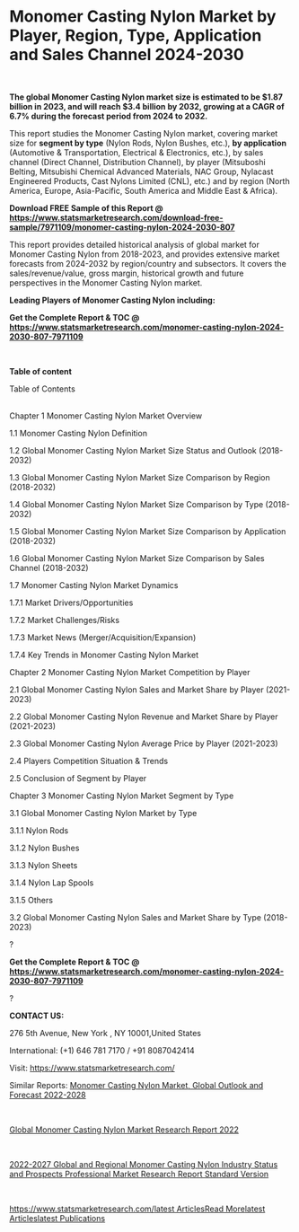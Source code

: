 <h1>Monomer Casting Nylon Market by Player, Region, Type, Application and Sales Channel 2024-2030</h1><br/><p><strong>The global Monomer Casting Nylon market size is estimated to be $1.87 billion in 2023, and will reach $3.4 billion by 2032, growing at a <strong>CAGR</strong> of 6.7% during the forecast period from 2024 to 2032.</strong></p>
 
 
 
 <p>This report studies the Monomer Casting Nylon market, covering market size for <strong>segment by type</strong> (Nylon Rods, Nylon Bushes, etc.), <strong>by application</strong> (Automotive & Transportation, Electrical & Electronics, etc.), by sales channel (Direct Channel, Distribution Channel), by player (Mitsuboshi Belting, Mitsubishi Chemical Advanced Materials, NAC Group, Nylacast Engineered Products, Cast Nylons Limited (CNL), etc.) and by region (North America, Europe, Asia-Pacific, South America and Middle East & Africa).</p>
 
 
 
 <p><strong>Download FREE Sample of this Report @ <a href="https://www.statsmarketresearch.com/download-free-sample/7971109/monomer-casting-nylon-2024-2030-807">https://www.statsmarketresearch.com/download-free-sample/7971109/monomer-casting-nylon-2024-2030-807</a></strong></p>
 
 
 
 <p>This report provides detailed historical analysis of global market for Monomer Casting Nylon from 2018-2023, and provides extensive market forecasts from 2024-2032 by region/country and subsectors. It covers the sales/revenue/value, gross margin, historical growth and future perspectives in the Monomer Casting Nylon market.</p>
 
 
 
 <p><strong>Leading Players of Monomer Casting Nylon including:</strong></p>
 
 
 
 <div><b>Get the Complete Report & TOC @ <a href="https://www.statsmarketresearch.com/monomer-casting-nylon-2024-2030-807-7971109">https://www.statsmarketresearch.com/monomer-casting-nylon-2024-2030-807-7971109</a></b></div>
 
 
 
 <p><br />
 
 <b>Table of content</b></p>
 
 
 
 <p>Table of Contents<br />
 
 <br />
 
 Chapter 1 Monomer Casting Nylon Market Overview<br />
 
 1.1 Monomer Casting Nylon Definition<br />
 
 1.2 Global Monomer Casting Nylon Market Size Status and Outlook (2018-2032)<br />
 
 1.3 Global Monomer Casting Nylon Market Size Comparison by Region (2018-2032)<br />
 
 1.4 Global Monomer Casting Nylon Market Size Comparison by Type (2018-2032)<br />
 
 1.5 Global Monomer Casting Nylon Market Size Comparison by Application (2018-2032)<br />
 
 1.6 Global Monomer Casting Nylon Market Size Comparison by Sales Channel (2018-2032)<br />
 
 1.7 Monomer Casting Nylon Market Dynamics<br />
 
 1.7.1 Market Drivers/Opportunities<br />
 
 1.7.2 Market Challenges/Risks<br />
 
 1.7.3 Market News (Merger/Acquisition/Expansion)<br />
 
 1.7.4 Key Trends in Monomer Casting Nylon Market<br />
 
 Chapter 2 Monomer Casting Nylon Market Competition by Player<br />
 
 2.1 Global Monomer Casting Nylon Sales and Market Share by Player (2021-2023)<br />
 
 2.2 Global Monomer Casting Nylon Revenue and Market Share by Player (2021-2023)<br />
 
 2.3 Global Monomer Casting Nylon Average Price by Player (2021-2023)<br />
 
 2.4 Players Competition Situation & Trends<br />
 
 2.5 Conclusion of Segment by Player<br />
 
 Chapter 3 Monomer Casting Nylon Market Segment by Type<br />
 
 3.1 Global Monomer Casting Nylon Market by Type<br />
 
 3.1.1 Nylon Rods<br />
 
 3.1.2 Nylon Bushes<br />
 
 3.1.3 Nylon Sheets<br />
 
 3.1.4 Nylon Lap Spools<br />
 
 3.1.5 Others<br />
 
 3.2 Global Monomer Casting Nylon Sales and Market Share by Type (2018-2023)<br />
 
 ? </p>
 
 
 
 <div><b>Get the Complete Report & TOC @ <a href="https://www.statsmarketresearch.com/monomer-casting-nylon-2024-2030-807-7971109">https://www.statsmarketresearch.com/monomer-casting-nylon-2024-2030-807-7971109</a></b></div>
 
 
 
 <p>? </p>
 
 
 
 <p><b>CONTACT US:</b><br />
 
 276 5th Avenue, New York , NY 10001,United States<br />
 
 International: (+1) 646 781 7170 / +91 8087042414<br />
 
 Visit: <a href="https://www.statsmarketresearch.com/">https://www.statsmarketresearch.com/</a><br />
 
 Similar Reports: <a href="https://www.statsmarketresearch.com/monomer-casting-nylon-2024-2030-807-7971109">Monomer Casting Nylon Market, Global Outlook and Forecast 2022-2028</a><br />
 
 <br />
 
 <a href="https://www.statsmarketresearch.com/monomer-casting-nylon-2024-2030-807-7971109">Global Monomer Casting Nylon Market Research Report 2022</a><br />
 
 <br />
 
 <a href="https://www.statsmarketresearch.com/monomer-casting-nylon-2024-2030-807-7971109">2022-2027 Global and Regional Monomer Casting Nylon Industry Status and Prospects Professional Market Research Report Standard Version</a><br />
 
 <br />
 
 <a href="https://gyeongbokgung.com">https://www.statsmarketresearch.com/</a><a href="https://hallyeomaritime.com">latest Articles</a><a href="https://jingwansa.com">Read More</a><a href="https://nguoiviet.jp/">latest Articles</a><a href="https://www.intelmarketresearch.com/">latest Publications</a></p>